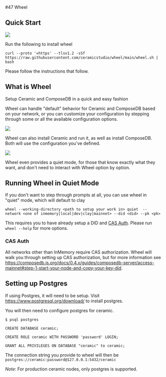 #47 Wheel

## Quick Start

![](./gifs/install.gif)

Run the following to install wheel

    curl --proto '=https' --tlsv1.2 -sSf https://raw.githubusercontent.com/ceramicstudio/wheel/main/wheel.sh | bash
    
Please follow the instructions that follow.

## What is Wheel

Setup Ceramic and ComposeDB in a quick and easy fashion

Wheel can handle "default" behavior for Ceramic and ComposeDB based on your network, or you can customize your 
configuration by stepping through some or all the available configuration options.

![](./gifs/running.gif)

Wheel can also install Ceramic and run it, as well as install ComposeDB. Both will use the configuration you've defined.

![](./gifs/composedb.gif)

Wheel even provides a quiet mode, for those that know exactly what they want, and don't need to interact with Wheel option
by option.

## Running Wheel in Quiet Mode

If you don't want to step through prompts at all, you can use wheel in "quiet" mode, which will default to clay

    wheel --working-directory <path to setup your work in> quiet  --network <one of inmemory|local|dev|clay|mainnet> --did <did> --pk <pk>

This requires you to have already setup a DID and [CAS Auth](#cas-auth). Please run `wheel --help` for more options.

### CAS Auth
All networks other than InMemory require CAS authorization. Wheel will walk you through setting up CAS authorization, but
for more information see https://composedb.js.org/docs/0.4.x/guides/composedb-server/access-mainnet#step-1-start-your-node-and-copy-your-key-did.

## Setting up Postgres
If using Postgres, it will need to be setup. Visit https://www.postgresql.org/download/ to install postgres.

You will then need to configure postgres for ceramic.

    $ psql postgres

    CREATE DATABASE ceramic;

    CREATE ROLE ceramic WITH PASSWORD 'password' LOGIN;

    GRANT ALL PRIVILEGES ON DATABASE "ceramic" to ceramic;

The connection string you provide to wheel will then be `postgres://ceramic:password@127.0.0.1:5432/ceramic`

*Note*: For production ceramic nodes, only postgres is supported. 
